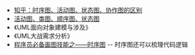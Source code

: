 - [知乎：时序图、活动图、状态图、协作图的区别](https://zhuanlan.zhihu.com/p/559932671)
- [活动图、类图、顺序图、状态图](https://blog.csdn.net/weixin_51567051/article/details/126957403)
- 《UML面向对象建模与涉及》
- 《UML大战需求分析》
- [程序员必备画图技能之——时序图](https://blog.csdn.net/qq_42000661/article/details/111476556)  -- 时序图还可以梳理代码逻辑
